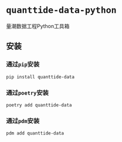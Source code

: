 # `quanttide-data-python`

量潮数据工程Python工具箱

## 安装

### 通过`pip`安装

```shell
pip install quanttide-data
```

### 通过`poetry`安装

```shell
poetry add quanttide-data
```

### 通过`pdm`安装

```shell
pdm add quanttide-data
```
